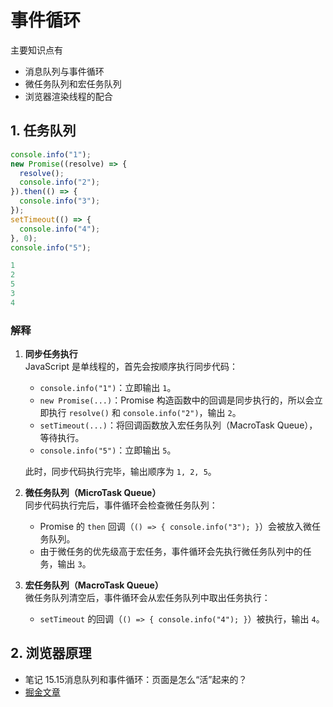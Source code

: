 # 事件循环

主要知识点有
- 消息队列与事件循环
- 微任务队列和宏任务队列
- 浏览器渲染线程的配合

## 1. 任务队列

```javascript
console.info("1");
new Promise((resolve) => {
  resolve();
  console.info("2");
}).then(() => {
  console.info("3");
});
setTimeout(() => {
  console.info("4");
}, 0);
console.info("5");

1
2
5
3
4
```

### 解释
1. **同步任务执行**  
   JavaScript 是单线程的，首先会按顺序执行同步代码：  
   - `console.info("1")`：立即输出 `1`。  
   - `new Promise(...)`：Promise 构造函数中的回调是同步执行的，所以会立即执行 `resolve()` 和 `console.info("2")`，输出 `2`。  
   - `setTimeout(...)`：将回调函数放入宏任务队列（MacroTask Queue），等待执行。  
   - `console.info("5")`：立即输出 `5`。  

   此时，同步代码执行完毕，输出顺序为 `1, 2, 5`。

2. **微任务队列（MicroTask Queue）**  
   同步代码执行完后，事件循环会检查微任务队列：  
   - Promise 的 `then` 回调（`() => { console.info("3"); }`）会被放入微任务队列。  
   - 由于微任务的优先级高于宏任务，事件循环会先执行微任务队列中的任务，输出 `3`。

3. **宏任务队列（MacroTask Queue）**  
   微任务队列清空后，事件循环会从宏任务队列中取出任务执行：  
   - `setTimeout` 的回调（`() => { console.info("4"); }`）被执行，输出 `4`。

## 2. 浏览器原理
- 笔记 15.15消息队列和事件循环：页面是怎么“活”起来的？
- [掘金文章](https://juejin.cn/post/7488927722774069257?searchId=20250418215812FA1A4D791FD39D31AD00)
<GiscusComment />